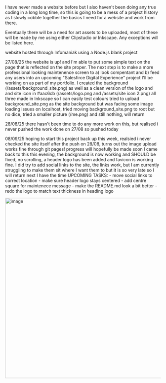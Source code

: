 I have never made a website before but I also haven't been doing any true coding in a long long time, so this is going to be a mess of a project history as I slowly cobble together the basics I need for a website and work from there.

Eventually there will be a need for art assets to be uploaded, most of these will be made by me using either Clipstudio or Inkscape. Any exceptions will be listed here.

website hosted through Infomaniak using a Node.js blank project

27/08/25 the website is up! and I'm able to put some simple text on the page that is reflected on the site proper. The next step is to make a more professional looking maintenence screen to a) look compentant and b) feed any users into an upcoming "Salesfirce Digital Experience" project I'll be working on as part of my portfolio. I created the background (/assets/background_site.png) as well as a clean version of the logo and and site icon in #aac6cb (/assets/logo.png and /assets/site icon 2.png) all three made in Inkscape so I can easily test colours
tried to upload background_site.png as the site background but was facing some image loading issues on localhost, tried moving background_site.png to root but no dice, tried a smaller picture (/me.png) and still nothing, will return

28/08/25 there hasn't been time to do any more work on this, but realised i never pushed the work done on 27/08 so pushed today

08/09/25 hoping to start this project back up this week, realsied i never checked the site itself after the push on 28/08, turns out the image upload works fine through git pages! progress will hopefully be made soon
  I came back to this this evening, the background is now working and SHOULD be fixed, no scrolling,  a header logo has been added and favicon is working fine. I did try to add social links to the site, the links work, but I am currently struggling to make them sit where I want them to but it is so very late so I will return next I have the time
    UPCOMING TASKS:
      - move social links to correct location
      - make sure header logo stays centered
      - add centre square for maintenece message
      - make the README.md look a bit better
      - redo the logo to match text thickness in heading logo
      
<img width="1922" height="585" alt="image" src="https://github.com/user-attachments/assets/e7333470-8445-4abd-b00b-0c6ff7056285" />

